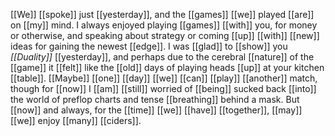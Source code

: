[[We]] [[spoke]] just [[yesterday]], and the [[games]] [[we]] played [[are]] on [[my]] mind. I always enjoyed playing [[games]] [[with]] you, for money or otherwise, and speaking about strategy or coming [[up]] [[with]] [[new]] ideas for gaining the newest [[edge]]. I was [[glad]] to [[show]] you *[[Duality]]* [[yesterday]], and perhaps due to the cerebral [[nature]] of the [[game]] it [[felt]] like the [[old]] days of playing heads [[up]] at your kitchen [[table]]. [[Maybe]] [[one]] [[day]] [[we]] [[can]] [[play]] [[another]] match, though for [[now]] I [[am]] [[still]] worried of [[being]] sucked back [[into]] the world of preflop charts and tense [[breathing]] behind a mask. But [[now]] and always, for the [[time]] [[we]] [[have]] [[together]], [[may]] [[we]] enjoy [[many]] [[ciders]].